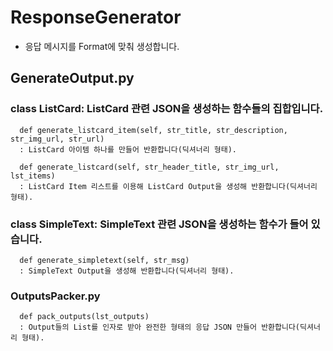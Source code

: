 # ResponseGenerator
* 응답 메시지를 Format에 맞춰 생성합니다.
  
## GenerateOutput.py
### class ListCard: ListCard 관련 JSON을 생성하는 함수들의 집합입니다.
      def generate_listcard_item(self, str_title, str_description, str_img_url, str_url)
      : ListCard 아이템 하나를 만들어 반환합니다(딕셔너리 형태).

      def generate_listcard(self, str_header_title, str_img_url, lst_items)
      : ListCard Item 리스트를 이용해 ListCard Output을 생성해 반환합니다(딕셔너리 형태).
  
### class SimpleText: SimpleText 관련 JSON을 생성하는 함수가 들어 있습니다.
      def generate_simpletext(self, str_msg)
      : SimpleText Output을 생성해 반환합니다(딕셔너리 형태).
  

### OutputsPacker.py
      def pack_outputs(lst_outputs)
      : Output들의 List를 인자로 받아 완전한 형태의 응답 JSON 만들어 반환합니다(딕셔너리 형태).